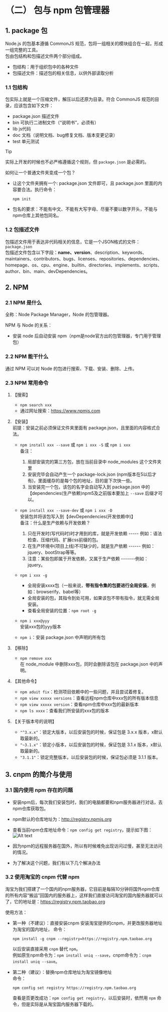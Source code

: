 # （二） 包与 npm 包管理器

## 1. package 包

Node.js 的包基本遵循 CommonJS 规范，包将一组相关的模块组合在一起，形成一组完整的工具。  
包由包结构和包描述文件两个部分组成。
- 包结构：用于组织包中的各种文件
- 包描述文件：描述包的相关信息，以供外部读取分析

### 1.1 包结构

包实际上就是一个压缩文件，解压以后还原为目录。符合 CommonJS 规范的目录，应该包含如下文件：
- package.json 描述文件
- bin 可执行二进制文件（“说明书”，必须有）
- lib js代码
- doc 文档（说明文档、bug修复文档、版本变更记录）
- test 单元测试

> [!TIP]
> 实际上开发的时候也不必严格遵循这个规则，但 `package.json` 是必需的。

如何让一个普通文件夹变成一个包？
- 让这个文件夹拥有一个: package.json 文件即可，且 package.json 里面的内容要合法。执行命令：
    ```
    npm init
    ```
- 包名的要求：不能有中文、不能有大写字母、尽量不要以数字开头，不能与npm仓库上其他包同名。

### 1.2 包描述文件

包描述文件用于表达非代码相关的信息，它是一个JSON格式的文件：`package.json`  
包描述文件包含以下字段：**name、version**、description、keywords、maintainers、contributors、bugs、licenses、repositories、dependencies、homepage、os、cpu、engine、builtin、directories、implements、scripts、author、bin、main、devDependencies。

## 2. NPM

### 2.1 NPM 是什么

全称：Node Package Manager，Node 的包管理器。

NPM 与 Node 的关系：
- 安装 node 后自动安装 npm（npm是node官方出的包管理器，专门用于管理包）

### 2.2 NPM 能干什么

通过 NPM 可以对 Node 的包进行搜索、下载、安装、删除、上传。

### 2.3 NPM 常用命令

1. 【搜索】
    - `npm search xxx`
    - 通过网址搜索：https://www.npmjs.com

2. 【安装】  
    前提：安装之前必须保证文件夹里面有 package.json，且里面的内容格式合法。
    - `npm install xxx --save` 或 `npm i xxx -S` 或 `npm i xxx`  
        备注：
        1. 局部安装完的第三方包，放在当前目录中 node_modules 这个文件夹里
        2. 安装完毕会自动产生一个 package-lock.json (npm版本在5以后才有)，里面缓存的是每个包的地址，目的是下次快一些。
        3. 当安装完一个包，该包的名字会自动写入到 package.json 中的【dependencies(生产依赖)npm5及之前版本要加上 `--save` 后缀才可以。
    - `npm install xxx --save-dev` 或 `npm i xxx -D`  
        安装包并将该包写入到【devDependencies(开发依赖中)】  
        备注：什么是生产依赖与开发依赖？
        1. 只在开发时(写代码时)时才用到的库，就是开发依赖 ----- 例如：语法检查、压缩代码、扩展css前缀的包。
        2. 在生产环境中(项目上线)不可缺少的，就是生产依赖 ------ 例如：jquery、bootStrap等等。
        3. 注意：某些包即属于开发依赖，又属于生产依赖 -------例如：jquery。

    - `npm i xxx -g`  
        - 全局安装xxxx包（一般来说，**带有指令集的包要进行全局安装**，例如：browserify、babel等）  
        - 全局安装的包，其指令到处可用，如果该包不带有指令，就无需全局安装。
        - 查看全局安装的位置：`npm root -g`
    - `npm i xxx@yyy`  
        安装xxx包的yyy版本
    - `npm i`：安装 package.json 中声明的所有包

3. 【移除】
    - `npm remove xxx`  
        在 node_module 中删除xxx包，同时会删除该包在 package.json 中的声明。

4. 【其他命令】
    - `npm aduit fix`：检测项目依赖中的一些问题，并且尝试着修复。
    - `npm view xxxxx versions`：查看远程npm仓库中xxx包的所有版本信息
    - `npm view xxxxx version`：查看npm仓库中xxx包的最新版本
    - `npm ls xxxx`：查看我们所安装的xxx包的版本

5. 【关于版本号的说明】
    - `"^3.x.x"`：锁定大版本，以后安装包的时候，保证包是 3.x.x 版本，x默认取最新的。
    - `"~3.1.x"`：锁定小版本，以后安装包的时候，保证包是 3.1.x 版本，x默认取最新的。
    - `"3.1.1"`：锁定完整版本，以后安装包的时候，保证包必须是 3.1.1 版本。

## 3. cnpm 的简介与使用

### 3.1 国内使用 npm 存在的问题

- 安装npm后，每次我们安装包时，我们的电脑都要和npm服务器进行对话，去npm仓库获取包。
- npm默认的仓库地址为：http://registry.npmjs.org 
- 查看当前npm仓库地址命令：``` npm config get registry ```，提示如下图：
![Alt text](https://s2.ax1x.com/2019/01/08/FqtKhR.png)

- 因为npm的远程服务器在国外，所以有时候难免出现访问过慢，甚至无法访问的情况。
- 为了解决这个问题，我们有以下几个解决办法

### 3.2 使用淘宝的 cnpm 代替 npm

淘宝为我们搭建了一个国内的npm服务器，它目前是每隔10分钟将国外npm仓库的所有内容“搬运”回国内的服务器上，这样我们直接访问淘宝的国内服务器就可以了，它的地址是：https://registry.npm.taobao.org

使用方法：

- 第一种（不建议）：直接安装cnpm
    安装淘宝提供的cnpm，并更改服务器地址为淘宝的国内地址，
    命令：
    ```
    npm install -g cnpm --registry=https://registry.npm.taobao.org
    ```
    以后安装直接采用 `cnpm` 替代 `npm`。  
    例如原生npm命令为：`npm install uniq --save`，cnpm命令为：`cnpm install uniq --save`。

- 第二种（建议）：替换npm仓库地址为淘宝镜像地址  
    命令：
    ```
    npm config set registry https://registry.npm.taobao.org
    ```
    查看是否更改成功：`npm config get registry`，以后安装时，依然用 `npm` 命令，但是实际是从淘宝国内服务器下载的。





